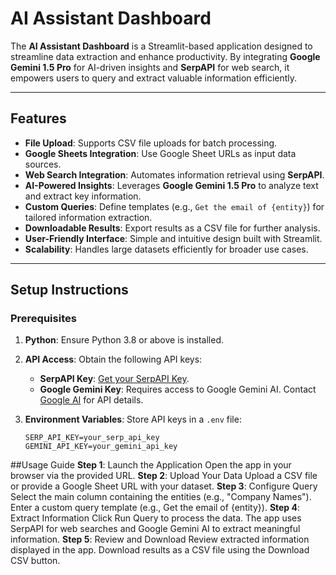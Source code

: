 # AI Assistant Dashboard

The **AI Assistant Dashboard** is a Streamlit-based application designed to streamline data extraction and enhance productivity. By integrating **Google Gemini 1.5 Pro** for AI-driven insights and **SerpAPI** for web search, it empowers users to query and extract valuable information efficiently. 

---

## Features

- **File Upload**: Supports CSV file uploads for batch processing.
- **Google Sheets Integration**: Use Google Sheet URLs as input data sources.
- **Web Search Integration**: Automates information retrieval using **SerpAPI**.
- **AI-Powered Insights**: Leverages **Google Gemini 1.5 Pro** to analyze text and extract key information.
- **Custom Queries**: Define templates (e.g., `Get the email of {entity}`) for tailored information extraction.
- **Downloadable Results**: Export results as a CSV file for further analysis.
- **User-Friendly Interface**: Simple and intuitive design built with Streamlit.
- **Scalability**: Handles large datasets efficiently for broader use cases.

---

## Setup Instructions

### Prerequisites

1. **Python**: Ensure Python 3.8 or above is installed.
2. **API Access**: Obtain the following API keys:
   - **SerpAPI Key**: [Get your SerpAPI Key](https://serpapi.com/users/sign_up).
   - **Google Gemini Key**: Requires access to Google Gemini AI. Contact [Google AI](https://ai.google/) for API details.

3. **Environment Variables**: Store API keys in a `.env` file:
   ```plaintext
   SERP_API_KEY=your_serp_api_key
   GEMINI_API_KEY=your_gemini_api_key
##Usage Guide
**Step 1**: Launch the Application
Open the app in your browser via the provided URL.
**Step 2**: Upload Your Data
Upload a CSV file or provide a Google Sheet URL with your dataset.
**Step 3**: Configure Query
Select the main column containing the entities (e.g., "Company Names").
Enter a custom query template (e.g., Get the email of {entity}).
**Step 4**: Extract Information
Click Run Query to process the data.
The app uses SerpAPI for web searches and Google Gemini AI to extract meaningful information.
**Step 5**: Review and Download
Review extracted information displayed in the app.
Download results as a CSV file using the Download CSV button.
